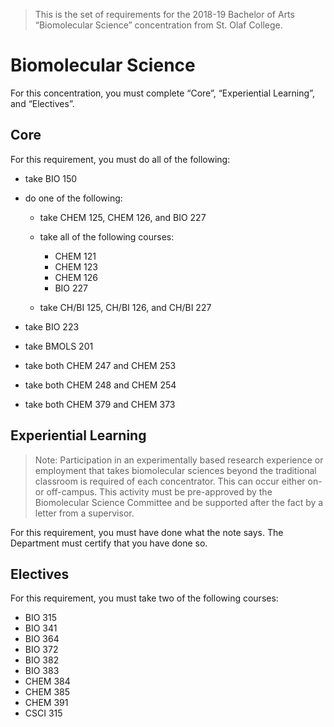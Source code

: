 > This is the set of requirements for the 2018-19 Bachelor of Arts “Biomolecular
> Science” concentration from St. Olaf College.

# Biomolecular Science
For this concentration, you must complete “Core”, “Experiential Learning”, and “Electives”.

## Core
For this requirement, you must do all of the following:

- take BIO 150
- do one of the following:
    
    - take CHEM 125, CHEM 126, and BIO 227
    - take all of the following courses:
        
        - CHEM 121
        - CHEM 123
        - CHEM 126
        - BIO 227
    - take CH/BI 125, CH/BI 126, and CH/BI 227
- take BIO 223
- take BMOLS 201
- take both CHEM 247 and CHEM 253
- take both CHEM 248 and CHEM 254
- take both CHEM 379 and CHEM 373


## Experiential Learning
> Note: Participation in an experimentally based research experience or
> employment that takes biomolecular sciences beyond the traditional classroom
> is required of each concentrator. This can occur either on- or off-campus.
> This activity must be pre-approved by the Biomolecular Science Committee and
> be supported after the fact by a letter from a supervisor.

For this requirement, you must have done what the note says. The Department must
certify that you have done so.

## Electives
For this requirement, you must take two of the following courses:

- BIO 315
- BIO 341
- BIO 364
- BIO 372
- BIO 382
- BIO 383
- CHEM 384
- CHEM 385
- CHEM 391
- CSCI 315


